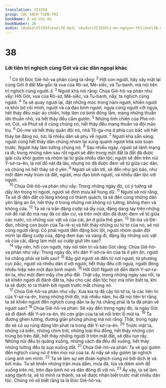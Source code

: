 ```yaml
---
translation: VI1934
group: CÁC SÁCH TIÊN-TRI
bookName: Ê-xê-chi-ên 
bookNumber: 26
audio: \Audio\VI1934\exe\38.mp3; \Audio\VI1934\1-ms-nguyen-thi\exe\38.mp3
---
```


<div class="title"><h1>38</h1><h3>Lời tiên tri nghịch cùng Gót và các dân ngoại khác</h3></div>
<span class="verse exe_38_1"> <sup>1</sup> Có lời Đức Giê-hô-va phán cùng ta rằng: </span>
<span class="verse exe_38_2"><sup>2</sup> Hỡi con người, hãy xây mặt lại cùng Gót ở đất Ma-gốc là vua của Rô-sơ, Mê-siếc, và Tu-banh, mà nói tiên tri nghịch cùng người.<a data-toggle="tooltip" data-placement="bottom" title="Kh 20:8">⚓</a></span>
<span class="verse exe_38_3"><sup>3</sup> Ngươi khá nói rằng: Chúa Giê-hô-va phán như vầy: Hỡi Gót, vua của Rô-sơ, Mê-siếc, và Tu-banh, nầy, ta nghịch cùng ngươi. </span>
<span class="verse exe_38_4"><sup>4</sup> Ta sẽ quay ngươi lại, đặt những móc trong hàm ngươi, khiến ngươi ra khỏi bờ cõi mình, ngươi và cả đạo binh ngươi, ngựa cùng người cỡi ngựa, hết thảy đều mặc áo chiến, hiệp làm cơ binh đông lắm, mang những thuẫn lớn thuẫn nhỏ, và hết thảy đều cầm gươm. </span>
<span class="verse exe_38_5"><sup>5</sup> Những lính chiến của Phe-rơ-sơ, Cút, và Phút sẽ ở cùng chúng nó, hết thảy đều mang thuẫn và đội mão trụ. </span>
<span class="verse exe_38_6"><sup>6</sup> Gô-me và hết thảy quân đội nó, nhà Tô-ga-ma ở phía cực bắc với hết thảy bè đảng nó, tức là nhiều dân sẽ phụ về ngươi. </span>
<span class="verse exe_38_7"><sup>7</sup> Ngươi khá sẵn sàng; ngươi cùng hết thảy dân chúng nhóm lại xung quanh ngươi khá sửa soạn trước. Ngươi hãy làm tướng chúng nó. </span>
<span class="verse exe_38_8"><sup>8</sup> Sau nhiều ngày, ngươi sẽ lãnh mạng ra đi; trong những năm sau rốt ngươi sẽ đến trong một đất là đất đã được giải cứu khỏi gươm và nhóm lại từ giữa nhiều dân tộc; ngươi sẽ đến trên núi Y-sơ-ra-ên, là nơi đổ nát đã lâu, nhưng nó đã được đem về từ giữa các dân, và chúng nó hết thảy sẽ ở yên. </span>
<span class="verse exe_38_9"><sup>9</sup> Ngươi sẽ sấn tới, sẽ đến như gió bão, như một đám mây trùm cả đất, ngươi, mọi đạo binh ngươi, và nhiều dân tộc với ngươi. <br/></span>
<span class="verse exe_38_10"> <sup>10</sup> Chúa Giê-hô-va phán như vầy: Trong những ngày đó, có ý tưởng sẽ dấy lên trong trí ngươi, ngươi sẽ định mưu kế hung dữ. </span>
<span class="verse exe_38_11"><sup>11</sup> Ngươi sẽ nói rằng; Ta sẽ đi đến đất có làng không có thành quách, ta sẽ đến cùng những dân yên lặng an ổn, hết thảy ở trong những nơi không có tường, không then và không cửa. </span>
<span class="verse exe_38_12"><sup>12</sup> Ta sẽ ra trận đặng cướp và lấy của, đặng dang tay trên những nơi đổ nát đó mà nay đã có dân cư, và trên một dân đã được đem về từ giữa các nước, có những súc vật và của cải, ăn ở giữa thế gian. </span>
<span class="verse exe_38_13"><sup>13</sup> Sê-ba và Đê-đan, những con buôn của Ta-rê-si và hết thảy những sư tử tơ của nó, sẽ nói cùng ngươi rằng: Có phải ngươi đến đặng bóc lột, ngươi nhóm quân đội mình lại đặng cướp của, đặng đem bạc và vàng đi, đặng lấy những súc vật và của cải, đặng làm một sự cướp giựt lớn sao? <br/></span>
<span class="verse exe_38_14"> <sup>14</sup> Vậy nên, hỡi con người, hãy nói tiên tri và bảo Gót rằng: Chúa Giê-hô-va phán như vầy: Trong ngày đó, khi dân Y-sơ-ra-ên của ta ở yên ổn, ngươi há chẳng phải sẽ biết sao? </span>
<span class="verse exe_38_15"><sup>15</sup> Bấy giờ ngươi sẽ đến từ nơi ngươi, từ phương cực bắc, ngươi và nhiều dân ở với ngươi, hết thảy đều cỡi ngựa, người đông nhiều hiệp nên một đạo binh mạnh. </span>
<span class="verse exe_38_16"><sup>16</sup> Hỡi Gót! Ngươi sẽ đến đánh Y-sơ-ra-ên ta, như một đám mây che phủ đất. Thật vậy, trong những ngày sau rốt, ta sẽ khiến ngươi đi đánh đất ta, hầu cho các dân tộc học mà nhìn biết ta, khi ta sẽ được tỏ ra thánh bởi ngươi trước mắt chúng nó. <br/></span>
<span class="verse exe_38_17"> <sup>17</sup> Chúa Giê-hô-va phán như vầy: Xưa kia ta đã cậy tôi tớ ta, là các tiên tri của Y-sơ-ra-ên, trong những thời đó, trải nhiều năm, họ đã nói tiên tri rằng ta sẽ khiến ngươi đến nghịch cùng dân ta ấy há chẳng phải là ta đã phán về ngươi sao? </span>
<span class="verse exe_38_18"><sup>18</sup> Chúa Giê-hô-va phán: Sẽ xảy đến trong ngày đó, là ngày Gót sẽ đi đánh đất Y-sơ-ra-ên, thì cơn giận của ta sẽ nổi trên lỗ mũi ta. </span>
<span class="verse exe_38_19"><sup>19</sup> Ta đương ghen tương, đương giận phừng phừng mà nói rằng: Thật, trong ngày đó sẽ có sự rúng động lớn phát ra trong đất Y-sơ-ra-ên. </span>
<span class="verse exe_38_20"><sup>20</sup> Trước mặt ta, những cá biển, những chim trời, những loài thú đồng, hết thảy những côn trùng bò trên đất, hết thảy những người ở trên mặt đất, sẽ đều run rẩy. Những núi đều bị quăng xuống, những vách đá đều đổ xuống, hết thảy những tường đều bị sụp xuống đất. </span>
<span class="verse exe_38_21"><sup>21</sup> Chúa Giê-hô-va phán: Ta sẽ gọi gươm đến nghịch cùng nó ở trên mọi núi của ta. Ai nấy sẽ xây gươm lại nghịch cùng anh em mình. </span>
<span class="verse exe_38_22"><sup>22</sup> Ta sẽ làm sự xét đoán nghịch cùng nó bởi dịch lệ và bởi máu. Ta sẽ khiến những trận mưa dầm, mưa đá, lửa và diêm sinh đổ xuống trên nó, trên đạo binh nó và dân đông đi với nó. </span>
<span class="verse exe_38_23"><sup>23</sup> Ấy vậy, ta sẽ làm sáng danh ta, sẽ tỏ mình ra thánh, và sẽ được nhận biết trước mắt nhiều dân tộc. Chúng nó sẽ biết rằng ta là Đức Giê-hô-va. <br/></span>
